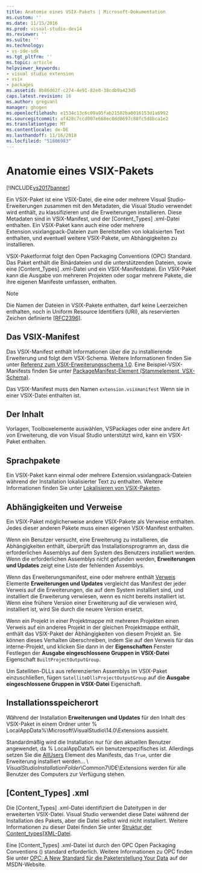 ```yaml
---
title: Anatomie eines VSIX-Pakets | Microsoft-Dokumentation
ms.custom: ''
ms.date: 11/15/2016
ms.prod: visual-studio-dev14
ms.reviewer: ''
ms.suite: ''
ms.technology:
- vs-ide-sdk
ms.tgt_pltfrm: ''
ms.topic: article
helpviewer_keywords:
- visual studio extension
- vsix
- packages
ms.assetid: 8b86d62f-c274-4e91-82e0-38cdb9a423d5
caps.latest.revision: 16
ms.author: gregvanl
manager: ghogen
ms.openlocfilehash: e1534c13c6c09a95fab21582ba0016153d1a6992
ms.sourcegitcommit: af428c7ccd007e668ec0dd8697c88fc5d8bca1e2
ms.translationtype: MT
ms.contentlocale: de-DE
ms.lasthandoff: 11/16/2018
ms.locfileid: "51806983"
---
```

# <a name="anatomy-of-a-vsix-package"></a>Anatomie eines VSIX-Pakets
[!INCLUDE[vs2017banner](../includes/vs2017banner.md)]

Ein VSIX-Paket ist eine VSIX-Datei, die eine oder mehrere Visual Studio-Erweiterungen zusammen mit den Metadaten, die Visual Studio verwendet wird enthält, zu klassifizieren und die Erweiterungen installieren. Diese Metadaten sind in VSIX-Manifest, und der [Content_Types] .xml-Datei enthalten. Ein VSIX-Paket kann auch eine oder mehrere Extension.vsixlangpack-Dateien zum Bereitstellen von lokalisierten Text enthalten, und eventuell weitere VSIX-Pakete, um Abhängigkeiten zu installieren.  
  
 VSIX-Paketformat folgt den Open Packaging Conventions (OPC) Standard. Das Paket enthält die Binärdateien und die unterstützenden Dateien, sowie eine [Content_Types] .xml-Datei und ein VSIX-Manifestdatei. Ein VSIX-Paket kann die Ausgabe von mehreren Projekten oder sogar mehrere Pakete, die ihre eigenen Manifeste umfassen, enthalten.  
  
> [!NOTE]
>  Die Namen der Dateien in VSIX-Pakete enthalten, darf keine Leerzeichen enthalten, noch in Uniform Resource Identifiers (URI), als reservierten Zeichen definierte [ \[RFC2396\]](http://go.microsoft.com/fwlink/?LinkId=90339).  
  
## <a name="the-vsix-manifest"></a>Das VSIX-Manifest  
 Das VSIX-Manifest enthält Informationen über die zu installierende Erweiterung und folgt dem VSX-Schema. Weitere Informationen finden Sie unter [Referenz zum VSIX-Erweiterungsschema 1.0](http://msdn.microsoft.com/en-us/76e410ec-b1fb-4652-ac98-4a4c52e09a2b). Eine Beispiel-VSIX-Manifests finden Sie unter [PackageManifest-Element (Stammelement, VSX-Schema)](http://msdn.microsoft.com/en-us/f8ae42ba-775a-4d2b-976a-f556e147f187).  
  
 Das VSIX-Manifest muss den Namen `extension.vsixmanifest` Wenn sie in einer VSIX-Datei enthalten ist.  
  
## <a name="the-content"></a>Der Inhalt  
 Vorlagen, Toolboxelemente auswählen, VSPackages oder eine andere Art von Erweiterung, die von Visual Studio unterstützt wird, kann ein VSIX-Paket enthalten.  
  
## <a name="language-packs"></a>Sprachpakete  
 Ein VSIX-Paket kann einmal oder mehrere Extension.vsixlangpack-Dateien während der Installation lokalisierter Text zu enthalten. Weitere Informationen finden Sie unter [Lokalisieren von VSIX-Paketen](../extensibility/localizing-vsix-packages.md).  
  
## <a name="dependencies-and-references"></a>Abhängigkeiten und Verweise  
 Ein VSIX-Paket möglicherweise andere VSIX-Pakete als Verweise enthalten. Jedes dieser anderen Pakete muss einen eigenen VSIX-Manifest enthalten.  
  
 Wenn ein Benutzer versucht, eine Erweiterung zu installieren, die Abhängigkeiten enthält, überprüft das Installationsprogramm an, dass die erforderlichen Assemblys auf dem System des Benutzers installiert werden. Wenn die erforderlichen Assemblys nicht gefunden werden, **Erweiterungen und Updates** zeigt eine Liste der fehlenden Assemblys.  
  
 Wenn das Erweiterungsmanifest, eine oder mehrere enthält [Verweis](http://msdn.microsoft.com/en-us/32c52934-e81e-4b53-8cb6-4df45ef7bfa8) Elemente **Erweiterungen und Updates** vergleicht das Manifest der jeder Verweis auf die Erweiterungen, die auf dem System installiert sind, und installiert die Erweiterung verwiesen, wenn es nicht bereits installiert ist. Wenn eine frühere Version einer Erweiterung auf die verwiesen wird, installiert ist, wird Sie durch die neuere Version ersetzt.  
  
 Wenn ein Projekt in einer Projektmappe mit mehreren Projekten einen Verweis auf ein anderes Projekt in der gleichen Projektmappe enthält, enthält das VSIX-Paket der Abhängigkeiten von diesem Projekt an. Sie können dieses Verhalten überschreiben, indem Sie auf den Verweis für das interne-Projekt, und klicken Sie dann in der **Eigenschaften** Fenster Festlegen der **Ausgabe eingeschlossene Gruppen in VSIX-Datei** Eigenschaft `BuiltProjectOutputGroup`.  
  
 Um Satelliten-DLLs aus referenzierten Assemblys im VSIX-Paket einzuschließen, fügen `SatelliteDllsProjectOutputGroup` auf die **Ausgabe eingeschlossene Gruppen in VSIX-Datei** Eigenschaft.  
  
## <a name="installation-location"></a>Installationsspeicherort  
 Während der Installation **Erweiterungen und Updates** für den Inhalt des VSIX-Paket in einem Ordner unter % LocalAppData%\Microsoft\VisualStudio\14.0\Extensions aussieht.  
  
 Standardmäßig wird die Installation nur für den aktuellen Benutzer angewendet, da % LocalAppData% ein benutzerspezifisches ist. Allerdings setzen Sie die [AllUsers](http://msdn.microsoft.com/en-us/ac817f50-3276-4ddb-b467-8bbb1432455b) Element des Manifests, das `True`, unter die Erweiterung installiert werden... \\ *VisualStudioInstallationFolder*\Common7\IDE\Extensions werden für alle Benutzer des Computers zur Verfügung stehen.  
  
## <a name="contenttypesxml"></a>[Content_Types] .xml  
 Die [Content_Types] .xml-Datei identifiziert die Dateitypen in der erweiterten VSIX-Datei. Visual Studio verwendet diese Datei während der Installation des Pakets, aber die Datei selbst wird nicht installiert. Weitere Informationen zu dieser Datei finden Sie unter [Struktur der Content_types\]XML-Datei](../extensibility/the-structure-of-the-content-types-dot-xml-file.md).  
  
 Eine [Content_Types] .xml-Datei ist durch den OPC Open Packaging Conventions () standard erforderlich. Weitere Informationen zu OPC finden Sie unter [OPC: A New Standard für die Paketerstellung Your Data](http://go.microsoft.com/fwlink/?LinkID=148207) auf der MSDN-Website.

